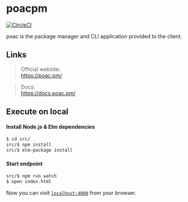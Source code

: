# poacpm
[![CircleCI](https://circleci.com/gh/poacpm/poac.pm.svg?style=svg)](https://circleci.com/gh/poacpm/poac.pm)

poac is the package manager and CLI application provided to the client.


## Links
> Official website:<br>
https://poac.pm/

> Docs:<br>
https://docs.poac.pm/


## Execute on local

#### Install Node.js & Elm dependencies
```bash
$ cd src/
src/$ npm install
src/$ elm-package install
```

#### Start endpoint
```bash
src/$ npm run watch
$ open index.html
```

Now you can visit [`localhost:4000`](http://localhost:4000) from your browser.
